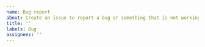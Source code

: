 ```yaml
---
name: Bug report
about: Create an issue to report a bug or something that is not working as expected.
title: ''
labels: Bug
assignees: ''
---
```


<!--
Thanks for taking the time to report issues with the Marten framework!

Don't forget to include as many details as possible in your ticket: an explanatory description of the issue at hand and how to reproduce it, snippets and/or tracebacks if this is appropriate, etc.
-->
